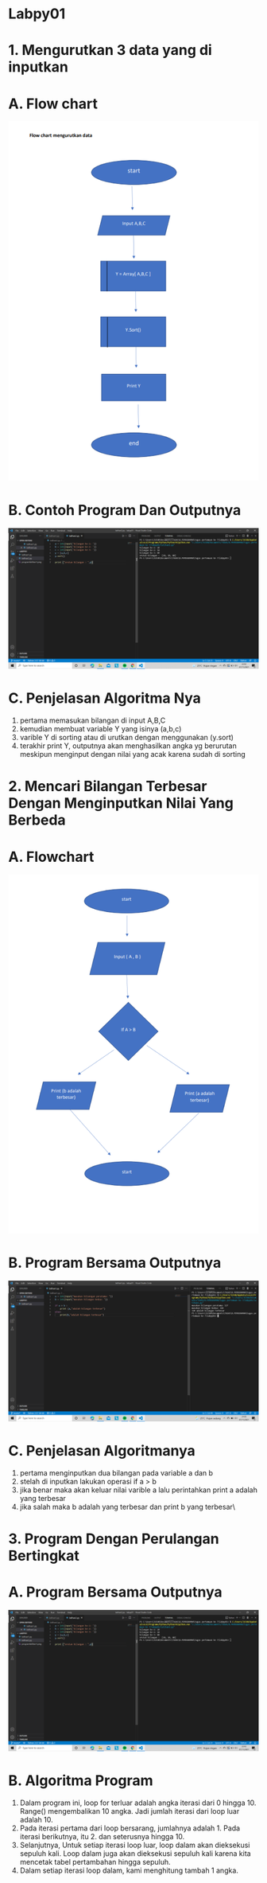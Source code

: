 # Labpy01
# 1. Mengurutkan 3 data yang di inputkan
# A. Flow chart
![gambar](flowchart.png)
# B. Contoh Program Dan Outputnya
![gambar](sort.png)
# C. Penjelasan Algoritma Nya
1. pertama memasukan bilangan di input A,B,C
2. kemudian membuat variable Y yang isinya (a,b,c)
3. varible Y di sorting atau di urutkan dengan menggunakan (y.sort)
4. terakhir print Y, outputnya akan menghasilkan angka yg berurutan meskipun menginput dengan nilai yang acak
karena sudah di sorting

# 2. Mencari Bilangan Terbesar Dengan Menginputkan Nilai Yang Berbeda
# A. Flowchart
![gambar](flowchart_perbandingan.png)

# B. Program Bersama Outputnya
![gambar](mencari_terbesar.png)

# C. Penjelasan Algoritmanya
1. pertama menginputkan dua bilangan pada variable a dan b
2. stelah di inputkan lakukan operasi if a > b
3. jika benar maka akan keluar nilai varible a lalu perintahkan print a adalah yang terbesar
4. jika salah maka b adalah yang terbesar dan print b yang terbesar\

# 3. Program Dengan Perulangan Bertingkat
# A. Program Bersama Outputnya
![gambar](sort.png)

# B. Algoritma Program
1. Dalam program ini, loop for terluar adalah angka iterasi dari 0 hingga 10. Range() mengembalikan 10 angka. Jadi jumlah iterasi dari loop luar adalah 10.
2. Pada iterasi pertama dari loop bersarang, jumlahnya adalah 1. Pada iterasi berikutnya, itu 2. dan seterusnya hingga 10.
3. Selanjutnya, Untuk setiap iterasi loop luar, loop dalam akan dieksekusi sepuluh kali. Loop dalam juga akan dieksekusi sepuluh kali karena kita mencetak tabel pertambahan hingga sepuluh.
4. Dalam setiap iterasi loop dalam, kami menghitung tambah 1 angka.
